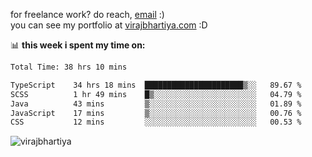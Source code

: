 for freelance work? do reach, [email](mailto:vlbhartiya@gmail.com) :)<br/>
you can see my portfolio at [virajbhartiya.com](https://virajbhartiya.com) :D

📊 **this week i spent my time on:**

<!--START_SECTION:waka-->

```txt
Total Time: 38 hrs 10 mins

TypeScript    34 hrs 18 mins  ██████████████████████▒░░   89.67 %
SCSS          1 hr 49 mins    █▒░░░░░░░░░░░░░░░░░░░░░░░   04.79 %
Java          43 mins         ▒░░░░░░░░░░░░░░░░░░░░░░░░   01.89 %
JavaScript    17 mins         ▒░░░░░░░░░░░░░░░░░░░░░░░░   00.76 %
CSS           12 mins         ░░░░░░░░░░░░░░░░░░░░░░░░░   00.53 %
```

<!--END_SECTION:waka-->

<p align="left"> <img src="https://komarev.com/ghpvc/?username=virajbhartiya&color=blue" alt="virajbhartiya" /> </p>

